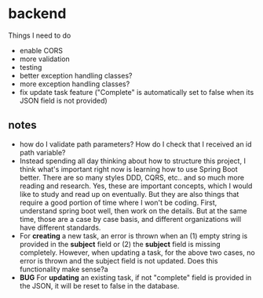 # backend
Things I need to do
* enable CORS
* more validation
* testing
* better exception handling classes?
* more exception handling classes?
* fix update task feature ("Complete" is automatically set to false when its JSON field is not provided)

## notes
* how do I validate path parameters? How do I check that I received an id path variable?
* Instead spending all day thinking about how to structure this project, I think what's important right now is learning how to use Spring Boot better. There are so many styles DDD, CQRS, etc.. and so much more reading and research. Yes, these are important concepts, which I would like to study and read up on eventually. But they are also things that require a good portion of time where I won't be coding. First, understand spring boot well, then work on the details. But at the same time, those are a case by case basis, and different organizations will have different standards.
* For **creating** a new task, an error is thrown when an (1) empty string is provided in the **subject** field or (2) the **subject** field is missing completely. However, when updating a task, for the above two cases, no error is thrown and the subject field is not updated. Does this functionality make sense?a
* **BUG** For **updating** an existing task, if not "complete" field is provided in the JSON, it will be reset to false in the database.